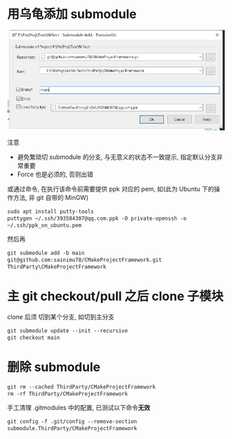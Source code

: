 # 用乌龟添加 submodule

![1738077472817](1738077472817.png)

注意

- 避免繁琐切 submodule 的分支, 与无意义的状态不一致提示, 指定默认分支非常重要
- Force 也是必须的, 否则出错

或通过命令, 在执行该命令前需要提供 ppk 对应的 pem, 如(此为 Ubuntu 下的操作方法, 非 git 自带的 MinGW)

```
sudo apt install putty-tools
puttygen ~/.ssh/393584307@qq.com.ppk -O private-openssh -o ~/.ssh/ppk_on_ubuntu.pem
```

然后再

```
git submodule add -b main git@github.com:sainimu78/CMakeProjectFramework.git ThirdParty\CMakeProjectFramework
```

# 主 git checkout/pull 之后 clone 子模块

clone 后须 切到某个分支, 如切到主分支

```
git submodule update --init --recursive
git checkout main
```

# 删除 submodule

```
git rm --cached ThirdParty/CMakeProjectFramework
rm -rf ThirdParty/CMakeProjectFramework
```

手工清理 .gitmodules 中的配置, 已测试以下命令**无效**

```
git config -f .git/config --remove-section submodule.ThirdParty/CMakeProjectFramework
```


